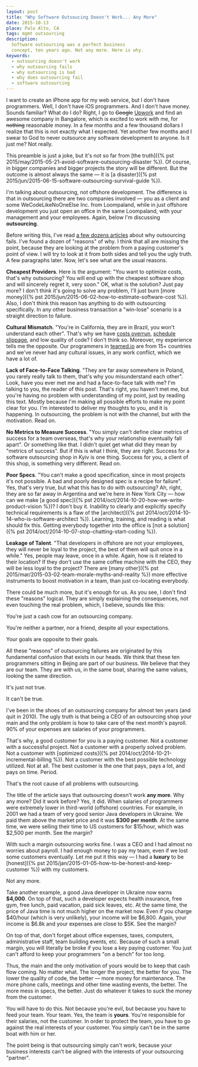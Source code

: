 ```yaml
---
layout: post
title: "Why Software Outsoucing Doesn't Work... Any More"
date: 2015-10-13
place: Palo Alto, CA
tags: mgmt outsourcing
description:
  Software outsourcing was a perfect business
  concept, ten years ago. Not any more. Here is why.
keywords:
  - outsourcing doesn't work
  - why outsourcing fails
  - why outsourcing is bad
  - why does outsourcing fail
  - software outsourcing
---
```


I want to create an iPhone app for my web service, but I don't have
programmers. Well, I don't have iOS programmers. And I don't have money.
Sounds familiar? What do I do? Right, I go to ~~Google~~
[Upwork](http://www.upwork.com) and find an awesome company in Bangalore,
which is excited to work with me, for ~~nothing~~ reasonable money. In
a few months and a few thousand dollars I realize that this is not exactly
what I expected. Yet another few months and I swear to God to never outsource
any software development to anyone. Is it just me? Not really.

<!--more-->

This preamble is just a joke, but it's not so far from
[the truth]({% pst 2015/may/2015-05-21-avoid-software-outsourcing-disaster %}). Of course,
in bigger companies and bigger projects the story will be different. But the
outcome is almost always the same &mdash; it is
[a disaster]({% pst 2015/jun/2015-06-15-software-outsourcing-survival-guide %}).

I'm talking about outsourcing, not offshore development. The difference is
that in outsourcing there are two companies involved &mdash; you as a client
and some WeCodeLikeNoOneElse Inc. from Loompaland, while in just offshore
development you just open an office in the same Loompaland, with your
management and your employees. Again, below I'm discussing **outsourcing**.

Before writing this, I've read
[a few dozens articles](https://www.google.com/search?q=why+outsourcing+fails)
about why outsourcing fails. I've found a dozen of "reasons" of why. I think
that all are missing the point, because they are looking at the problem from
a paying customer's point of view. I will try to look at it from both sides
and tell you the ugly truth. A few paragraphs later. Now, let's see
what are the usual reasons.

**Cheapest Providers**.
Here is the argument: "You want to optimize costs, that's why outsourcing?
You will end up with the cheapest software shop and will sincerely regret
it, very soon." OK, what is the solution? Just pay more?
I don't think it's going to solve any problem, I'll
just burn
[more money]({% pst 2015/jun/2015-06-02-how-to-estimate-software-cost %}).
Also, I don't think this reason has anything to
do with outsourcing specifically. In any other business transaction a
"win-lose" scenario is a straight direction to failure.

**Cultural Mismatch**.
"You're in California, they are in Brazil, you
won't understand each other". That's why we have
[costs overrun](https://en.wikipedia.org/wiki/Cost_overrun),
[schedule slippage](https://en.wikipedia.org/wiki/Project_slippage),
and low quality of code? I don't think so. Moreover, my experience
tells me the opposite. Our programmers in [teamed.io](http://www.teamed.io)
are from 15+ countries and we've never had any cultural issues, in any
work conflict, which we have a lot of.

**Lack of Face-to-Face Talking**.
"They are far away somewhere in Poland, you rarely really talk to them,
that's why you misunderstand each other". Look, have you ever met me and
had a face-to-face talk with me? I'm talking to you, the reader of this
post. That's right, you haven't met me, but you're having no problem
with understanding of my point, just by reading this text. Mostly because
I'm making all possible efforts to make my point clear for you. I'm
interested to deliver my thoughts to you, and it is happening. In outsourcing,
the problem is not with the channel, but with the motivation. Read on.

**No Metrics to Measure Success**.
"You simply can't define clear metrics of success for a team overseas,
that's why your relationship eventually fall apart". Or something like that.
I didn't quiet get what did they mean by "metrics of success". But if this
is what I think, they are right. Success for a software outsourcing
shop in Kyiv is one thing. Success for you, a client of this shop, is something
very different. Read on.

**Poor Specs**.
"You can't make a good specification, since in most projects it's not possible. A bad
and poorly designed spec is a recipe for failure". Yes, that's very true,
but what this has to do with outsourcing? Ah, right, they are so far
away in Argentina and we're here in New York City &mdash; how can we make
[a good spec]({% pst 2014/oct/2014-10-20-how-we-write-product-vision %})?
I don't buy it. Inability to clearly and explicitly
specify technical requirements is a flaw of the
[architect]({% pst 2014/oct/2014-10-14-who-is-software-architect %}). Learning, training,
and reading is what should fix this. Getting everybody together into the office
is [not a solution]({% pst 2014/oct/2014-10-07-stop-chatting-start-coding %}).

**Leakage of Talent**.
"That developers in offshore are not your employees, they will never
be loyal to the project, the best of them will quit once in a while."
Yes, people may leave, once in a while. Again, how is it related to their
location? If they don't use the same coffee machine with the CEO, they will
be less loyal to the project? There are
[many other]({% pst 2015/mar/2015-03-02-team-morale-myths-and-reality %}) more effective instruments
to boost motivation in a team, than just co-locating everybody.

There could be much more, but it's enough for us. As you see,
I don't find these "reasons" logical. They are simply explaining the
consequences, not even touching the real problem, which, I believe,
sounds like this:

You're just a cash cow for an outsourcing company.

You're neither a partner, nor a friend, despite all your expectations.

Your goals are opposite to their goals.

All these "reasons" of outsourcing failures are originated by this
fundamental confusion that exists in our heads. We think that these
ten programmers sitting in Bejing are part of our business. We believe
that they are our team. They are with us, in the same boat, sharing
the same values, looking the same direction.

It's just not true.

It can't be true.

I've been in the shoes of an outsourcing company for almost ten years
(and quit in 2010). The ugly truth is that being a CEO of an outsourcing
shop your main and the only problem is how to take care of the
next month's payroll. 90% of your expenses are salaries
of your programmers.

That's why, a good customer for you is a paying customer. Not a customer with
a successful project. Not a customer with a properly solved problem. Not
a customer with
[optimized costs]({% pst 2014/oct/2014-10-21-incremental-billing %}).
Not a customer with the best possible
technology utilized. Not at all. The best customer is the one that pays,
pays a lot, and pays on time. Period.

That's the root cause of all problems with outsourcing.

The title of the article says that outsourcing doesn't work **any more**. Why
any more? Did it work before? Yes, it did. When salaries of programmers
were extremely lower in third-world (offshore) countries. For example, in 2001 we had
a team of very good senior Java developers in Ukraine. We paid them above
the market price and it was **$300 per month**. At the same time, we were
selling their time to US customers for $15/hour, which was $2,500 per month.
See the margin?

With such a margin outsourcing works fine. I was a CEO and I had almost no
worries about payroll. I had enough money to pay my team, even if we
lost some customers eventually. Let me put it this way &mdash;
I had a **luxury** to be
[honest]({% pst 2015/jan/2015-01-05-how-to-be-honest-and-keep-customer %})
with my customers.

Not any more.

Take another example, a good Java developer in Ukraine now earns **$4,000**.
On top of that, such a developer expects health
insurance, free gym, free lunch, paid vacation, paid sick leaves, etc. At the same
time, the price of Java time is not much higher on the market now. Even
if you charge $40/hour (which is very unlikely), your income will be $6,800.
Again, your income is $6.8k and your expenses are close to $5K. See the margin?

On top of that, don't forget about office expenses, taxes, computers,
administrative staff, team building events, etc. Because of such a small
margin, you will literally be broke if you lose a key paying customer. You just
can't afford to keep your programmers "on a bench" for too long.

Thus, the main and the only motivation of yours would be to keep that
cash flow coming. No matter what. The longer the project, the better for you.
The lower the quality of code, the better &mdash; more money for maintenance.
The more phone calls, meetings and other time wasting events, the better.
The more mess in specs, the better. Just do whatever it takes to suck
the money from the customer.

You will have to do this. Not because you're evil, but because you
have to feed your team. Your team. Yes, the team is **yours**. You're responsible
for their salaries, not the customer. In order to protect the team, you
have to go against the real interests of your customer.
You simply can't be in the same boat with him or her.

The point being is that outsourcing simply can't work, because your business interests
can't be aligned with the interests of your outsourcing "partner".
